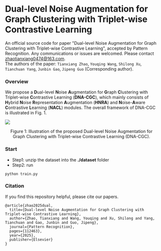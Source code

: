 # Dual-level Noise Augmentation for Graph Clustering with Triplet-wise Contrastive Learning
An official source code for paper "Dual-level Noise Augmentation for Graph Clustering with Triplet-wise Contrastive Learning", accepted by Pattern Recognition. Any communications or issues are welcomed. Please contact zhaotianxiang0474@163.com.<br>
The authors of the paper: `Tianxiang Zhao`, `Youqing Wang`, `Shilong Xu`, `Tianchuan Yang`, `Junbin Gao`, `Jipeng Guo` (Corresponding author).<br>
### Overview
We propose a **D**ual-level **N**oise **A**ugmentation for **G**raph **C**lustering with Triplet-wise **C**ontrastive Learning (**DNA-CGC**), which  mainly consists of **H**ybrid **N**oise **R**epresentation **A**ugmentation (**HNRA**) and **N**oise-**A**ware **C**ontrastive **L**earning (**NACL**) modules. The overall framework of DNA-CGC is illustrated in Fig. 1.

![](https://github.com/TianxiangZhao0474/DNA-GC/blob/main/image/DNA-CGC.png)
<div align=center>
Figure 1: Illustration of the proposed Dual-level Noise Augmentation for Graph Clustering with Triplet-wise Contrastive Learning (DNA-CGC).
</div>

### Start

- Step1: unzip the dataset into the **./dataset** folder
- Step2: run

```
python train.py
```
### Citation

If you find this repository helpful, please cite our papers.

```
@article{zhao2025dual,
  title={Dual-level Noise Augmentation for Graph Clustering with Triplet-wise Contrastive Learning},
  author={Zhao, Tianxiang and Wang, Youqing and Xu, Shilong and Yang, Tianchuan and Gao, Junbin and Guo, Jipeng},
  journal={Pattern Recognition},
  pages={112463},
  year={2025},
  publisher={Elsevier}
}
```
